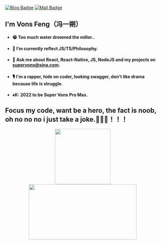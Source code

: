 [![Blog Badge](https://img.shields.io/badge/blog-150k%20pageview-brightgreen)](https://blog.csdn.net/qq934235475) 
[![Mail Badge](https://img.shields.io/badge/-supervons@sina.com-c14438?style=flat-square&logo=Gmail&logoColor=white&link=mailto:haoruileee@gmail.com)](mailto:haoruileee@gmail.com)
## I'm Vons Feng（冯一朔）

- #### 😁 Too much water drowned the miller..
- #### 🌱 I’m currently reflect JS/TS/Philosophy.
- #### 💬 Ask me about React, React-Native, JS, NodeJS and my projects on supervons@sina.com.
- #### 🎙 I'm a rapper, hide on coder, looking swagger, don't like drama because life is struggle.
- #### :spades:K: 2022 to be Super Vons Pro Max.

## Focus my code, want be a hero, the fact is noob, oh no no no i just take a joke.🚀🚀🚀！！！
<p  align="center">
<a href="javaScript:">
  <img height="180em" src="https://github-readme-stats.vercel.app/api?username=supervons&count_private=true&show_icons=true"/>
  <img height="180em" width="350em" src="https://github-readme-stats-eight-theta.vercel.app/api/top-langs/?username=supervons&layout=compact&langs_count=8"/>
</a>
</p>
